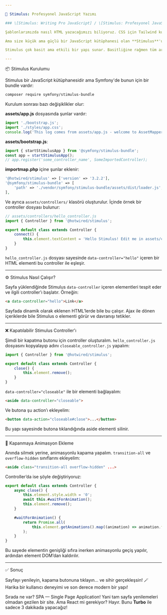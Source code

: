 ```yaml
---

🧠 Stimulus: Profesyonel JavaScript Yazımı

### \[Stimulus: Writing Pro JavaScript] / \[Stimulus: Profesyonel JavaScript Yazımı]

Şablonlarımızda nasıl HTML yazacağımızı biliyoruz. CSS için Tailwind kullanıyoruz. Peki ya JavaScript? Tıpkı CSS gibi, bir `app.js` dosyamız var ve bu zaten sayfaya dahil edilmiş durumda. Yani dilediğinizi buraya yazabilirsiniz.

Ama size küçük ama güçlü bir JavaScript kütüphanesi olan **Stimulus**'u şiddetle tavsiye ederim. HTML’inizin bir bölümünü küçük bir JavaScript dosyasına — yani bir **controller**’a — bağlamanızı sağlar. Böylece örneğin bir butona tıklanınca, controller üzerindeki `greet()` metodu çağrılır.

Stimulus çok basit ama etkili bir yapı sunar. Basitliğine rağmen tüm arayüz ve etkileşim ihtiyaçlarını güvenilir ve öngörülebilir bir şekilde çözmenizi sağlar.

---
```


📦 Stimulus Kurulumu

Stimulus bir JavaScript kütüphanesidir ama Symfony'de bunun için bir bundle vardır:

```bash
composer require symfony/stimulus-bundle
```

Kurulum sonrası bazı değişiklikler olur:

**assets/app.js** dosyasında şunlar vardır:

```js
import './bootstrap.js';
import './styles/app.css';
console.log('This log comes from assets/app.js - welcome to AssetMapper! 🎉');
```

**assets/bootstrap.js**:

```js
import { startStimulusApp } from '@symfony/stimulus-bundle';
const app = startStimulusApp();
// app.register('some_controller_name', SomeImportedController);
```

**importmap.php** içine şunlar eklenir:

```php
'@hotwired/stimulus' => ['version' => '3.2.2'],
'@symfony/stimulus-bundle' => [
    'path' => './vendor/symfony/stimulus-bundle/assets/dist/loader.js',
],
```

Ve ayrıca `assets/controllers/` klasörü oluşturulur. İçinde örnek bir controller dosyası bulunur:

```js
// assets/controllers/hello_controller.js
import { Controller } from '@hotwired/stimulus';

export default class extends Controller {
    connect() {
        this.element.textContent = 'Hello Stimulus! Edit me in assets/controllers/hello_controller.js';
    }
}
```

`hello_controller.js` dosyası sayesinde `data-controller="hello"` içeren bir HTML elementi bu controller ile eşleşir.

---

⚙️ Stimulus Nasıl Çalışır?

Sayfa yüklendiğinde Stimulus `data-controller` içeren elementleri tespit eder ve ilgili controller’ı başlatır. Örneğin:

```html
<a data-controller="hello">Link</a>
```

Sayfada dinamik olarak eklenen HTML’lerde bile bu çalışır. Ajax ile dönen içeriklerde bile Stimulus o elementi görür ve davranışı tetikler.

---

❌ Kapatılabilir Stimulus Controller'ı

Şimdi bir kapatma butonu için controller oluşturalım. `hello_controller.js` dosyasını kopyalayıp adını `closeable_controller.js` yapalım:

```js
import { Controller } from '@hotwired/stimulus';

export default class extends Controller {
    close() {
        this.element.remove();
    }
}
```

`data-controller="closeable"` ile bir elementi bağlayalım:

```html
<aside data-controller="closeable">
```

Ve butona şu action’ı ekleyelim:

```html
<button data-action="closeable#close">...</button>
```

Bu yapı sayesinde butona tıklandığında aside elementi silinir.

---

🎨 Kapanmaya Animasyon Ekleme

Anında silmek yerine, animasyonlu kapama yapalım. `transition-all` ve `overflow-hidden` sınıflarını ekleyelim:

```html
<aside class="transition-all overflow-hidden" ...>
```

Controller’da ise şöyle değiştiriyoruz:

```js
export default class extends Controller {
    async close() {
        this.element.style.width = '0';
        await this.#waitForAnimation();
        this.element.remove();
    }

    #waitForAnimation() {
        return Promise.all(
            this.element.getAnimations().map((animation) => animation.finished),
        );
    }
}
```

Bu sayede elementin genişliği sıfıra inerken animasyonlu geçiş yapılır, ardından element DOM’dan kaldırılır.

---

✅ Sonuç

Sayfayı yenileyin, kapama butonuna tıklayın... ve sihir gerçekleşsin! 🪄
Harika bir kullanıcı deneyimi ve son derece modern bir yapı!

Sırada ne var? SPA — Single Page Application! Yani tam sayfa yenilemeleri olmadan gezilen bir site. Ama React mi gerekiyor? Hayır. Bunu **Turbo** ile sadece 3 dakikada yapacağız!

